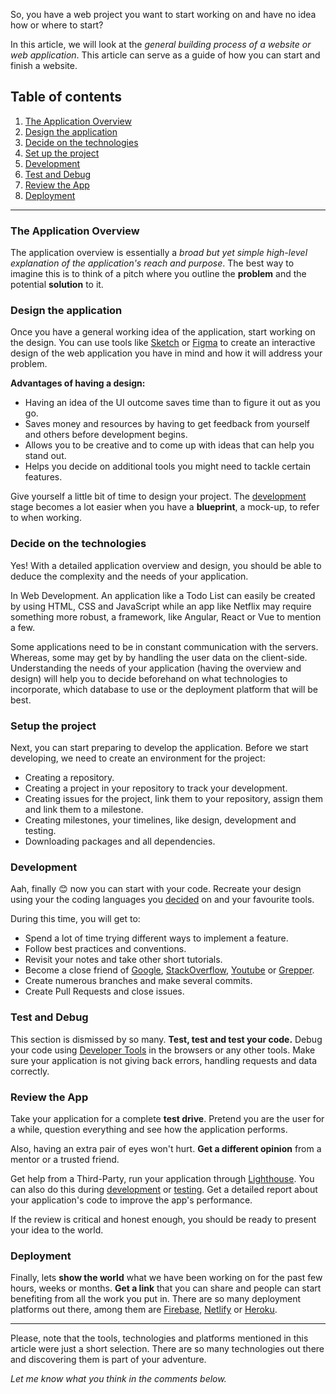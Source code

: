 So, you have a web project you want to start working on and have no idea how or where to start?
 
In this article, we will look at the *general building process of a website or web application*. This article can serve as a guide of how you can start and finish a website.

<h2>Table of contents</h2>

1. [The Application Overview](#overview)
1. [Design the application](#design)
1. [Decide on the technologies](#technologies)
1. [Set up the project](#setup)
1. [Development](#development)
1. [Test and Debug](#test-n-debug)
1. [Review the App](#review)
1. [Deployment](#deployment)

---

<h3 id="overview">The Application Overview</h3>

The application overview is essentially a *broad but yet simple high-level explanation of the application's reach and purpose*. The best way to imagine this is to think of a pitch where you outline the **problem** and the potential **solution** to it.

<h3 id="design">Design the application</h3>

Once you have a general working idea of the application, start working on the design. You can use tools like [Sketch](https://www.sketch.com/) or [Figma](https://www.figma.com/) to create an interactive design of the web application you have in mind and how it will address your problem. 

**Advantages of having a design:**
- Having an idea of the UI outcome saves time than to figure it out as you go.
- Saves money and resources by having to get feedback from yourself and others before development begins.
- Allows you to be creative and to come up with ideas that can help you stand out. 
- Helps you decide on additional tools you might need to tackle certain features.

Give yourself a little bit of time to design your project. The [development](#development) stage becomes a lot easier when you have a **blueprint**, a mock-up, to refer to when working.

<h3 id="technologies">Decide on the technologies</h3>

Yes! With a detailed application overview and design, you should be able to deduce the complexity and the needs of your application.

In Web Development. An application like a Todo List can easily be created by using HTML, CSS and JavaScript while an app like Netflix may require something more robust, a framework, like Angular, React or Vue to mention a few.

Some applications need to be in constant communication with the servers. Whereas, some may get by by handling the user data on the client-side. Understanding the needs of your application (having the overview and design) will help you to decide beforehand on what technologies to incorporate, which database to use or the deployment platform that will be best.

<h3 id="setup">Setup the project</h3>

Next, you can start preparing to develop the application. Before we start developing, we need to create an environment for the project:

- Creating a repository.
- Creating a project in your repository to track your development.
- Creating issues for the project, link them to your repository, assign them and link them to a milestone.
- Creating milestones, your timelines, like design, development and testing.
- Downloading packages and all dependencies.

<h3 id="development">Development</h3>

Aah, finally 😊 now you can start with your code. Recreate your design using your the coding languages you [decided](#technologies) on and your favourite tools. 

During this time, you will get to: 
- Spend a lot of time trying different ways to implement a feature.
- Follow best practices and conventions.
- Revisit your notes and take other short tutorials.
- Become a close friend of [Google](https://www.google.com/), [StackOverflow](https://stackoverflow.com/), [Youtube](https://www.youtube.com/) or [Grepper](https://www.codegrepper.com/).
- Create numerous branches and make several commits.
- Create Pull Requests and close issues.

<h3 id="test-n-debug">Test and Debug</h3>

This section is dismissed by so many. **Test, test and test your code.** Debug your code using [Developer Tools](https://developers.google.com/web/tools/chrome-devtools) in the browsers or any other tools. Make sure your application is not giving back errors, handling requests and data correctly.

<h3 id="review">Review the App</h3>

Take your application for a complete **test drive**. Pretend you are the user for a while, question everything and see how the application performs. 

Also, having an extra pair of eyes won't hurt. **Get a different opinion** from a mentor or a trusted friend.

Get help from a Third-Party, run your application through [Lighthouse](https://developers.google.com/web/tools/lighthouse). You can also do this during [development](#development) or [testing](#test-n-debug). Get a detailed report about your application's code to improve the app's performance.

If the review is critical and honest enough, you should be ready to present your idea to the world. 

<h3 id="deployment">Deployment</h3>

Finally, lets **show the world** what we have been working on for the past few hours, weeks or months. **Get a link** that you can share and people can start benefiting from all the work you put in. There are so many deployment platforms out there, among them are [Firebase](https://firebase.google.com/), [Netlify](https://www.netlify.com/) or [Heroku](https://www.heroku.com/).

---

Please, note that the tools, technologies and platforms mentioned in this article were just a short selection. There are so many technologies out there and discovering them is part of your adventure.

*Let me know what you think in the comments below.*
